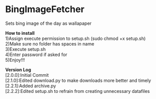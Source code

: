 # BingImageFetcher
Sets bing image of the day as wallapaper

<b>How to install</b></br>
1)Assign execute permission to setup.sh (sudo chmod +x setup.sh)</br>
2)Make sure no folder has spaces in name</br>
3)Execute setup.sh</br>
4)Enter password if asked for</br>
5)Enjoy!!!</br>

<b>Version Log</b></br>
[2.0.0]:Initial Commit</br>
[2.1.0]:Edited download.py to make downloads more better and timely</br>
[2.2.1]:Added archive.py</br>
[2.2.2]:Edited setup.sh to refrain from creating unnecessary datafiles

